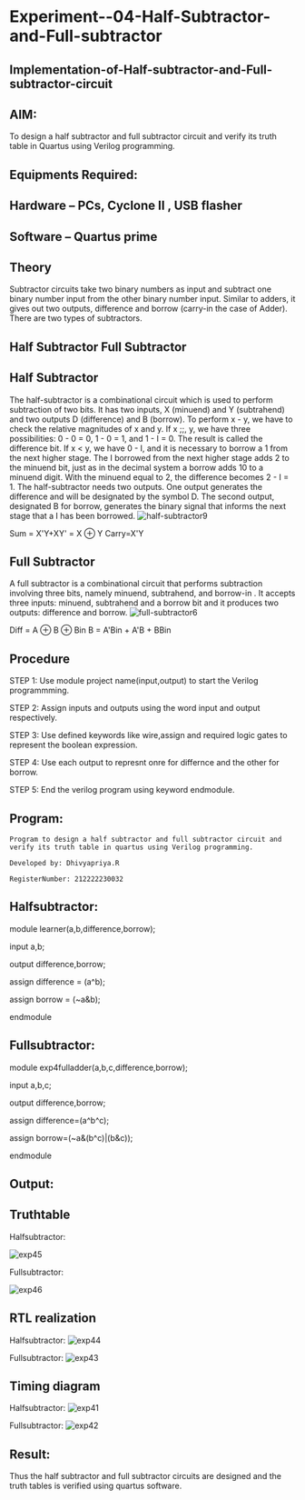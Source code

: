 # Experiment--04-Half-Subtractor-and-Full-subtractor
## Implementation-of-Half-subtractor-and-Full-subtractor-circuit
## AIM:
To design a half subtractor and full subtractor circuit and verify its truth table in Quartus using Verilog programming.

## Equipments Required:
## Hardware – PCs, Cyclone II , USB flasher
## Software – Quartus prime
## Theory
Subtractor circuits take two binary numbers as input and subtract one binary number input from the other binary number input. Similar to adders, it gives out two outputs, difference and borrow (carry-in the case of Adder). There are two types of subtractors.

## Half Subtractor Full Subtractor
## Half Subtractor
The half-subtractor is a combinational circuit which is used to perform subtraction of two bits. It has two inputs, X (minuend) and Y (subtrahend) and two outputs D (difference) and B (borrow). To perform x - y, we have to check the relative magnitudes of x and y. If x ;;, y, we have three possibilities: 0 - 0 = 0, 1 - 0 = 1, and 1 - I = 0. The result is called the difference bit. If x < y, we have 0 - I, and it is necessary to borrow a 1 from the next higher stage. The I borrowed from the next higher stage adds 2 to the minuend bit, just as in the decimal system a borrow adds 10 to a minuend digit. With the minuend equal to 2, the difference becomes 2 - I = 1. The half-subtractor needs two outputs. One output generates the difference and will be designated by the symbol D. The second output, designated B for borrow, generates the binary signal that informs the next stage that a I has been borrowed.
![half-subtractor9](https://user-images.githubusercontent.com/36288975/166112538-58c3bc7c-ee5d-4e6a-ac8d-8e8328efe27a.png)


Sum = X'Y+XY' = X ⊕ Y
Carry=X'Y

## Full Subtractor
A full subtractor is a combinational circuit that performs subtraction involving three bits, namely minuend, subtrahend, and borrow-in . It accepts three inputs: minuend, subtrahend and a borrow bit and it produces two outputs: difference and borrow. 
![full-subtractor6](https://user-images.githubusercontent.com/36288975/166112541-24c68359-3de8-4674-ae22-8272ffc385ed.png)


Diff = A ⊕ B ⊕ Bin B = A'Bin + A'B + BBin

## Procedure

STEP 1: Use module project name(input,output) to start the Verilog programmming.

STEP 2: Assign inputs and outputs using the word input and output respectively.

STEP 3: Use defined keywords like wire,assign and required logic gates to represent the boolean expression.

STEP 4: Use each output to represnt onre for differnce and the other for borrow.

STEP 5: End the verilog program using keyword endmodule.

 


## Program:
```
Program to design a half subtractor and full subtractor circuit and verify its truth table in quartus using Verilog programming.

Developed by: Dhivyapriya.R

RegisterNumber: 212222230032 

```
## Halfsubtractor:

module learner(a,b,difference,borrow);

input a,b;

output difference,borrow;

assign difference = (a^b);

assign borrow = (~a&b);

endmodule

## Fullsubtractor:

module exp4fulladder(a,b,c,difference,borrow);

input a,b,c;

output difference,borrow;

assign difference=(a^b^c);

assign borrow=(~a&(b^c)|(b&c));

endmodule

## Output:

## Truthtable

Halfsubtractor:

![exp45](https://github.com/dhivyapriyar/Experiment--03-Half-Subtractor-and-Full-subtractor/assets/119477552/209500d3-2760-482c-94c4-81c9c586dcd4)

Fullsubtractor:

![exp46](https://github.com/dhivyapriyar/Experiment--03-Half-Subtractor-and-Full-subtractor/assets/119477552/8511bcf6-c04d-43d2-a2a5-36bc079745dd)

##  RTL realization
Halfsubtractor:
![exp44](https://github.com/dhivyapriyar/Experiment--03-Half-Subtractor-and-Full-subtractor/assets/119477552/1cc1a497-df76-415c-b20b-63f9dda5ca12)


Fullsubtractor:
![exp43](https://github.com/dhivyapriyar/Experiment--03-Half-Subtractor-and-Full-subtractor/assets/119477552/4a073916-7b92-438d-acf3-7cb0ae95922b)


## Timing diagram 
Halfsubtractor:
![exp41](https://github.com/dhivyapriyar/Experiment--03-Half-Subtractor-and-Full-subtractor/assets/119477552/69a723a5-6ce7-4207-b873-2d6ede907790)

Fullsubtractor:
![exp42](https://github.com/dhivyapriyar/Experiment--03-Half-Subtractor-and-Full-subtractor/assets/119477552/c83c5fad-8cf5-4a2a-99b8-606575ead6f7)


## Result:
Thus the half subtractor and full subtractor circuits are designed and the truth tables is verified using quartus software.
